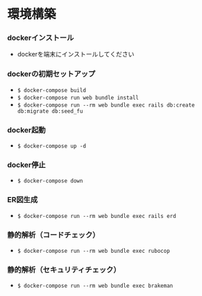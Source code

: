 # 環境構築

### dockerインストール
- dockerを端末にインストールしてください

### dockerの初期セットアップ
- `$ docker-compose build`
- `$ docker-compose run web bundle install`
- `$ docker-compose run --rm web bundle exec rails db:create db:migrate db:seed_fu`

### docker起動
- `$ docker-compose up -d`

### docker停止
- `$ docker-compose down`

### ER図生成
- `$ docker-compose run --rm web bundle exec rails erd`

### 静的解析（コードチェック）
- `$ docker-compose run --rm web bundle exec rubocop`

### 静的解析（セキュリティチェック）
- `$ docker-compose run --rm web bundle exec brakeman`
